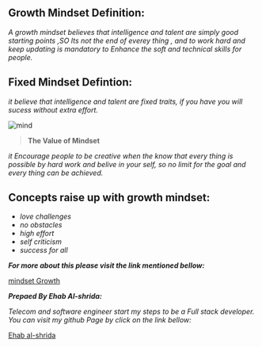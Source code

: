 ## Growth Mindset Definition:
*A growth mindset believes that intelligence and talent are simply good starting points ,SO Its not the end of everey thing , and to work hard and keep updating is mandatory to  Enhance the soft and technical skills for people.*

## Fixed Mindset Defintion:
*it believe that intelligence and talent are fixed traits, if you have you will sucess without extra effort.*

![mind](https://metrifit.com/wp-content/uploads/2020/08/growthmindsetlandscape.jpg)

>**The Value of Mindset**

*it Encourage people to be creative when the know that every thing is possible by hard work and belive in your self, so no limit for the goal and every thing can be achieved.*

## Concepts raise up with growth mindset:
- *love challenges* 
- *no obstacles*
- *high effort*
- *self criticism*
- *success for all* 

***For more about this please visit the link mentioned bellow:***

[mindset Growth](https://www.atlassian.com/blog/inside-atlassian/growth-mindset)

***Prepaed By Ehab Al-shrida:***

*Telecom and software engineer start my steps to be a Full stack developer.
You can visit my github Page by click on the link bellow:*

[Ehab al-shrida](https://github.com/Ehabalshrida)